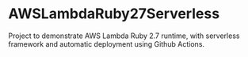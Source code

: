 # AWSLambdaRuby27Serverless
Project to demonstrate AWS Lambda Ruby 2.7 runtime, with serverless framework and automatic deployment using Github Actions.
